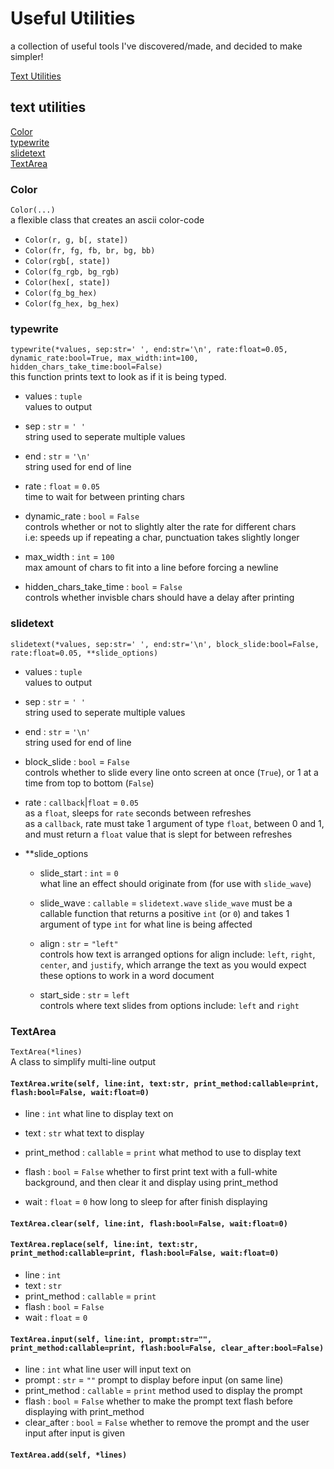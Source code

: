 # Useful Utilities
a collection of useful tools I've discovered/made, and decided to make simpler!  

[Text Utilities](#text-utilities)  

## text utilities

[Color](#color)  
[typewrite](#typewrite)  
[slidetext](#slidetext)  
[TextArea](#textarea)  


### Color
`Color(...)`  
a flexible class that creates an ascii color-code  
- `Color(r, g, b[, state])`
- `Color(fr, fg, fb, br, bg, bb)`
- `Color(rgb[, state])`
- `Color(fg_rgb, bg_rgb)`
- `Color(hex[, state])`
- `Color(fg_bg_hex)`
- `Color(fg_hex, bg_hex)`

### typewrite
`typewrite(*values, sep:str=' ', end:str='\n', rate:float=0.05, dynamic_rate:bool=True, max_width:int=100, hidden_chars_take_time:bool=False)`  
this function prints text to look as if it is being typed.

* values : `tuple`  
values to output

* sep : `str` = `' '`  
string used to seperate multiple values

* end : `str` = `'\n'`  
string used for end of line

* rate : `float` = `0.05`  
time to wait for between printing chars

* dynamic_rate : `bool` = `False`  
controls whether or not to slightly alter the rate for different chars  
i.e: speeds up if repeating a char, punctuation takes slightly longer

* max_width : `int` = `100`  
max amount of chars to fit into a line before forcing a newline

* hidden_chars_take_time : `bool` = `False`  
controls whether invisble chars should have a delay after printing


### slidetext
`slidetext(*values, sep:str=' ', end:str='\n', block_slide:bool=False, rate:float=0.05, **slide_options)`  
* values : `tuple`  
values to output

* sep : `str` = `' '`  
string used to seperate multiple values

* end : `str` = `'\n'`  
string used for end of line

* block_slide : `bool` = `False`  
controls whether to slide every line onto screen at once (`True`), or 1 at a time from top to bottom (`False`)  

* rate : `callback`|`float` = `0.05`  
as a `float`, sleeps for `rate` seconds between refreshes  
as a `callback`, rate must take 1 argument of type `float`, between 0 and 1, and must return a `float` value that is slept for between refreshes  

* \*\*slide_options  
  - slide_start : `int` = `0`  
  what line an effect should originate from (for use with `slide_wave`)  

  - slide_wave  : `callable` = `slidetext.wave`
  `slide_wave` must be a callable function that returns a positive `int` (or `0`) and takes 1 argument of type `int` for what line is being affected  
  
  - align : `str` = `"left"`  
  controls how text is arranged
  options for align include: `left`, `right`, `center`, and `justify`, which arrange the text as you would expect these options to work in a word document  
  
  - start_side : `str` = `left`  
  controls where text slides from
  options include: `left` and `right`

### TextArea
`TextArea(*lines)`  
A class to simplify multi-line output

#### `TextArea.write(self, line:int, text:str, print_method:callable=print, flash:bool=False, wait:float=0)`
* line : `int`
what line to display text on

* text : `str`
what text to display

* print_method : `callable` = `print`
what method to use to display text

* flash : `bool` = `False`
whether to first print text with a full-white background, and then clear it and display using print_method

* wait : `float` = `0`
how long to sleep for after finish displaying


#### `TextArea.clear(self, line:int, flash:bool=False, wait:float=0)`


#### `TextArea.replace(self, line:int, text:str, print_method:callable=print, flash:bool=False, wait:float=0)`
* line : `int`
* text : `str`
* print_method : `callable` = `print`
* flash : `bool` = `False`
* wait : `float` = `0`

#### `TextArea.input(self, line:int, prompt:str="", print_method:callable=print, flash:bool=False, clear_after:bool=False)`
* line : `int`
what line user will input text on
* prompt : `str` = `""`
prompt to display before input (on same line)
* print_method : `callable` = `print`
method used to display the prompt
* flash : `bool` = `False`
whether to make the prompt text flash before displaying with print_method
* clear_after : `bool` = `False`
whether to remove the prompt and the user input after input is given


#### `TextArea.add(self, *lines)`









